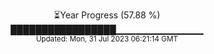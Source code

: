 <p align="center">
⏳Year Progress (57.88 %) <br>
█████████████████▁▁▁▁▁▁▁▁▁▁▁▁▁ <br>
<sub>Updated: Mon, 31 Jul 2023 06:21:14 GMT</sub>
</p>


